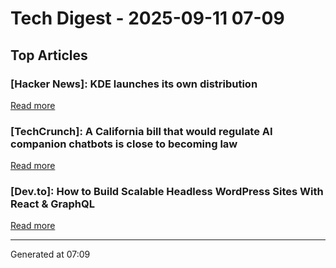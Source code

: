 # Tech Digest - 2025-09-11 07-09

## Top Articles

### [Hacker News]: KDE launches its own distribution
[Read more](https://lwn.net/SubscriberLink/1037166/caa6979c16a99c9e/)

### [TechCrunch]: A California bill that would regulate AI companion chatbots is close to becoming law
[Read more](https://techcrunch.com/2025/09/10/a-california-bill-that-would-regulate-ai-companion-chatbots-is-close-to-becoming-law/)

### [Dev.to]: How to Build Scalable Headless WordPress Sites With React & GraphQL
[Read more](https://dev.to/addwebsolutionpvtltd/how-to-build-scalable-headless-wordpress-sites-with-react-graphql-33m1)


---
Generated at 07:09
